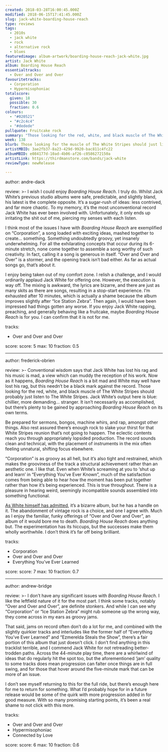 ```yaml
---
created: 2018-03-28T16:00:45.000Z
modified: 2018-06-15T17:41:45.000Z
slug: jack-white-boarding-house-reach
type: reviews
tags:
  - 2010s
  - jack white
  - rock
  - alternative rock
  - blues
featuredimage: album-artwork/boarding-house-reach-jack-white.jpg
artist: Jack White
album: Boarding House Reach
essentialtracks:
  - Over and Over and Over
favouritetracks:
  - Corporation
  - Hypermisophoniac
totalscore:
  given: 18
  possible: 30
  fraction: 0.6
colours:
  - "#020521"
  - "#c2c4c4"
  - "#dedede"
pullquote: Fruitcake rock
summary: "Those looking for the red, white, and black muscle of The White Stripes should probably just listen to The White Stripes. Jack White’s output here is blue: chillier, more demanding... stranger."
week: 138
blurb: Those looking for the muscle of The White Stripes should just listen to The White Stripes. Jack White’s output here is chillier, more demanding... stranger.
artistMBID: 3ae2fb37-8a23-429d-9920-bac811c4fc22
albumMBID: e084177d-10ad-4b06-af26-c0586272150a
artistLink: https://thirdmanstore.com/bands/jack-white
reviewType: newRelease

---
```


author: andre-dack

review: >-
  I wish I could enjoy *Boarding House Reach*. I truly do. Whilst Jack White’s previous studio albums were safe, predictable, and slightly bland, his latest is the complete opposite. It’s a sugar-rush of ideas: less contrived, and far more chaotic. To my memory, it’s the most unconventional record Jack White has ever been involved with. Unfortunately, it only ends up irritating the shit out of me, piercing my senses with each listen.

  I think most of the issues I have with *Boarding House Reach* are exemplified on “Corporation”, a song loaded with exciting ideas, mashed together to create… something. Something undoubtedly groovy, yet insanely underwhelming. For all the exhilarating concepts that occur during its 6-minute stretch, none come together to assemble a song worthy of such creativity. In fact, calling it a song is generous in itself. “Over and Over and Over” is a stormer, and the opening track isn’t bad either. As far as actual songs go, that’s about it.

  I enjoy being taken out of my comfort zone. I relish a challenge, and I would ordinarily applaud Jack White for offering one. However, the execution is way off. The mixing is awkward, the lyrics are bizarre, and there are just as many skits as there are songs, resulting in a stop-start experience. I’m exhausted after 10 minutes, which is actually a shame because the album improves slightly after “Ice Station Zebra”. Then again, I would have been impressed had things gotten any worse. If you enjoy Jack White rapping, preaching, and generally behaving like a fruitcake, maybe *Boarding House Reach* is for you. I can confirm that it is not for me.

tracks:
  - Over and Over and Over

score:
  score: 5
  max: 10
  fraction: 0.5

---
author: frederick-obrien

review: >-
  Conventional wisdom says that Jack White has lost his rag and his music is mad, a view which can muddy the reception of his work. Now as it happens, *Boarding House Reach* is a bit mad and White may well have lost his rag, but this needn’t be a black mark against the record. Those looking for the red, white, and black muscle of The White Stripes should probably just listen to The White Stripes. Jack White’s output here is blue: chillier, more demanding… stranger. It isn’t necessarily as accomplished, but there’s plenty to be gained by approaching *Boarding House Reach* on its own terms.

  Be prepared for sermons, bongos, machine whirs, and rap, amongst other things. Also rest assured there’s enough rock to slake your thirst for that White Stripes reunion that’s not going to happen. The eclectic contents reach you through appropriately lopsided production. The record sounds clean and technical, with the placement of instruments in the mix often feeling unnatural, shifting focus elsewhere.
  
   “Corporation” is as groovy as all hell, but it’s also tight and restrained, which makes the grooviness of the track a structural achievement rather than an aesthetic one. I like that. Even when White’s screaming at you to ‘shut up and learn’ in “Everything You’ve Ever Known”, much of the satisfaction comes from being able to hear how the moment has been put together rather than how it’s being experienced. This is true throughout. There is a pleasure in hearing weird, seemingly incompatible sounds assembled into something functional.

  [As White himself has admitted](http://www.nme.com/news/music/jack-white-talks-bizarre-new-solo-album-2018-2157231), it’s a bizarre album, but he has a handle on it. The abandonment of vintage rock is a choice, and one I agree with. Much as I enjoy the familiar, funky offerings of “Over and Over and Over”, an album of it would bore me to death. *Boarding House Reach* does anything but. The experimentation has its hiccups, but the successes make them wholly worthwhile. I don’t think it’s far off being brilliant.

tracks:
  - Corporation
  - ­­Over and Over and Over
  - ­­Everything You’ve Ever Learned

score:
  score: 7
  max: 10
  fraction: 0.7

---
author: andrew-bridge

review: >-
  I don’t have any significant issues with *Boarding House Reach*. I like the leftfield nature of it for the most part. I think some tracks, notably “Over and Over and Over”, are definite stonkers. And while I can see why “Corporation” or “Ice Station Zebra” might rub someone up the wrong way, they come across in my ears as groovy jams. 
  
  That said, jams on record often don’t do a lot for me, and combined with the slightly quirkier tracks and interludes like the former half of “Everything You’ve Ever Learned” and “Ezmerelda Steals the Show”, there’s a fair portion of this album that just doesn’t click. I don’t find anything in this tracklist terrible, and I commend Jack White for not retreading better-trodden paths. Across the 44-minute play time, there are a whirlwind of ideas that do regularly hit the spot too, but the aforementioned ‘jam’ quality to some tracks does mean progression can falter once things are in full swing, and for those that hover around the five-minute mark that can be more of an issue. 
  
  I don’t see myself returning to this for the full ride, but there’s enough here for me to return for something. What I’d probably hope for in a future release would be some of the quirk with more progression added in for good measure. With so many promising starting points, it’s been a real shame to not click with this more.

tracks:
  - Over and Over and Over
  - ­­Hypermisophoniac
  - ­­Connected by Love
  
score:
  score: 6
  max: 10
  fraction: 0.6
